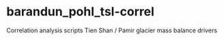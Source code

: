 # barandun_pohl_tsl-correl
Correlation analysis scripts Tien Shan / Pamir glacier mass balance drivers
